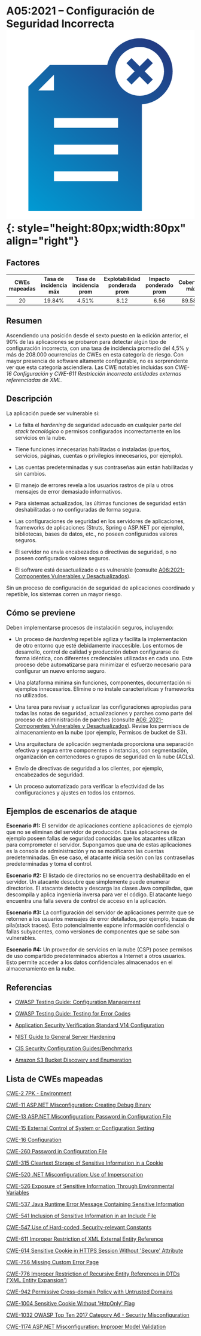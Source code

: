 # A05:2021 – Configuración de Seguridad Incorrecta    ![icon](assets/TOP_10_Icons_Final_Security_Misconfiguration.png){: style="height:80px;width:80px" align="right"}

## Factores

| CWEs mapeadas | Tasa de incidencia máx | Tasa de incidencia prom | Explotabilidad ponderada prom| Impacto ponderado prom | Cobertura máx | Cobertura prom | Incidencias totales | Total CVEs |
|:-------------:|:--------------------:|:--------------------:|:--------------:|:--------------:|:----------------------:|:---------------------:|:-------------------:|:------------:|
| 20          | 19.84%             | 4.51%              | 8.12                 | 6.56                | 89.58%       | 44.84%       | 208,387           | 789        |

## Resumen

Ascendiendo una posición desde el sexto puesto en la edición anterior, el 90% de las aplicaciones se probaron para detectar algún tipo de configuración incorrecta, con una tasa de incidencia promedio del 4,5% y más de 208.000 ocurrencias de CWEs en esta categoría de riesgo. Con mayor presencia de software altamente configurable, no es sorprendente ver que esta categoría asciendiera. Las CWE notables incluidas son *CWE-16 Configuración* y *CWE-611 Restricción incorrecta entidades externas referenciadas de XML*.

## Descripción 

La aplicación puede ser vulnerable si:

-   Le falta el *hardening* de seguridad adecuado en cualquier parte del *stack tecnológico* o permisos configurados incorrectamente en los servicios en la nube.

-   Tiene funciones innecesarias habilitadas o instaladas (puertos, servicios, páginas, cuentas o privilegios innecesarios, por ejemplo).

-   Las cuentas predeterminadas y sus contraseñas aún están habilitadas y sin cambios.

-   El manejo de errores revela a los usuarios rastros de pila u otros mensajes de error demasiado informativos.

-   Para sistemas actualizados, las últimas funciones de seguridad están deshabilitadas o no configuradas de forma segura.

-   Las configuraciones de seguridad en los servidores de aplicaciones, frameworks de aplicaciones (Struts, Spring o ASP.NET por ejemplo), bibliotecas, bases de datos, etc., no poseen configurados valores seguros.

-   El servidor no envía encabezados o directivas de seguridad, o no poseen configurados valores seguros.

-   El software está desactualizado o es vulnerable (consulte [A06:2021-Componentes Vulnerables y Desactualizados](A06_2021-Vulnerable_and_Outdated_Components.es.md)).

Sin un proceso de configuración de seguridad de aplicaciones coordinado y repetible, los sistemas corren un mayor riesgo.

## Cómo se previene

Deben implementarse procesos de instalación seguros, incluyendo:

-   Un proceso de *hardening* repetible agiliza y facilita la implementación de otro entorno que esté debidamente inaccesible. Los entornos de desarrollo, control de calidad y producción deben configurarse de forma idéntica, con diferentes credenciales utilizadas en cada uno.
    Este proceso debe automatizarse para minimizar el esfuerzo necesario para configurar un nuevo entorno seguro.

-   Una plataforma mínima sin funciones, componentes, documentación ni ejemplos innecesarios. Elimine o no instale características y frameworks no utilizados.

-   Una tarea para revisar y actualizar las configuraciones apropiadas para todas las notas de seguridad, actualizaciones y parches como parte del proceso de administración de parches (consulte [A06: 2021-Componentes Vulnerables y Desactualizados](A06_2021-Vulnerable_and_Outdated_Components.es.md)). Revise los permisos de almacenamiento en la nube (por ejemplo, Permisos de bucket de S3).

-   Una arquitectura de aplicación segmentada proporciona una separación efectiva y segura entre componentes o instancias, con segmentación, organización en contenedores o grupos de seguridad en la nube (ACLs).

-   Envío de directivas de seguridad a los clientes, por ejemplo, encabezados de seguridad.

-   Un proceso automatizado para verificar la efectividad de las configuraciones y ajustes en todos los entornos.

## Ejemplos de escenarios de ataque

**Escenario #1:** El servidor de aplicaciones contiene aplicaciones de ejemplo que no se eliminan del servidor de producción. Estas aplicaciones de ejemplo poseen fallas de seguridad conocidas que los atacantes utilizan para comprometer el servidor. Supongamos que una de estas aplicaciones es la consola de administración y no se modificaron las cuentas predeterminadas. En ese caso, el atacante inicia sesión con las contraseñas predeterminadas y toma el control.

**Escenario #2:** El listado de directorios no se encuentra deshabilitado en el servidor. Un atacante descubre que simplemente puede enumerar directorios. El atacante detecta y descarga las clases Java compiladas, que descompila y aplica ingeniería inversa para ver el código. El atacante luego encuentra una falla severa de control de acceso en la aplicación.

**Escenario #3:** La configuración del servidor de aplicaciones permite que se retornen a los usuarios mensajes de error detallados, por ejemplo, trazas de pila(stack traces). Esto potencialmente expone información confidencial o fallas subyacentes, como versiones de componentes que se sabe son vulnerables.

**Escenario #4:** Un proveedor de servicios en la nube (CSP) posee permisos de uso compartido predeterminados abiertos a Internet a otros usuarios. Esto permite acceder a los datos confidenciales almacenados en el almacenamiento en la nube.

## Referencias

-   [OWASP Testing Guide: Configuration
    Management](https://owasp.org/www-project-web-security-testing-guide/latest/4-Web_Application_Security_Testing/02-Configuration_and_Deployment_Management_Testing/README)

-   [OWASP Testing Guide: Testing for Error Codes](https://owasp.org/www-project-web-security-testing-guide/stable/4-Web_Application_Security_Testing/08-Testing_for_Error_Handling/01-Testing_For_Improper_Error_Handling)

-   [Application Security Verification Standard V14 Configuration](https://github.com/OWASP/ASVS/blob/master/4.0/en/0x22-V14-Config.md)

-   [NIST Guide to General Server
    Hardening](https://csrc.nist.gov/publications/detail/sp/800-123/final)

-   [CIS Security Configuration
    Guides/Benchmarks](https://www.cisecurity.org/cis-benchmarks/)

-   [Amazon S3 Bucket Discovery and
    Enumeration](https://blog.websecurify.com/2017/10/aws-s3-bucket-discovery.html)

## Lista de CWEs mapeadas

[CWE-2 7PK - Environment](https://cwe.mitre.org/data/definitions/2.html)

[CWE-11 ASP.NET Misconfiguration: Creating Debug Binary](https://cwe.mitre.org/data/definitions/11.html)

[CWE-13 ASP.NET Misconfiguration: Password in Configuration File](https://cwe.mitre.org/data/definitions/13.html)

[CWE-15 External Control of System or Configuration Setting](https://cwe.mitre.org/data/definitions/15.html)

[CWE-16 Configuration](https://cwe.mitre.org/data/definitions/16.html)

[CWE-260 Password in Configuration File](https://cwe.mitre.org/data/definitions/260.html)

[CWE-315 Cleartext Storage of Sensitive Information in a Cookie](https://cwe.mitre.org/data/definitions/315.html)

[CWE-520 .NET Misconfiguration: Use of Impersonation](https://cwe.mitre.org/data/definitions/520.html)

[CWE-526 Exposure of Sensitive Information Through Environmental Variables](https://cwe.mitre.org/data/definitions/526.html)

[CWE-537 Java Runtime Error Message Containing Sensitive Information](https://cwe.mitre.org/data/definitions/537.html)

[CWE-541 Inclusion of Sensitive Information in an Include File](https://cwe.mitre.org/data/definitions/541.html)

[CWE-547 Use of Hard-coded, Security-relevant Constants](https://cwe.mitre.org/data/definitions/547.html)

[CWE-611 Improper Restriction of XML External Entity Reference](https://cwe.mitre.org/data/definitions/611.html)

[CWE-614 Sensitive Cookie in HTTPS Session Without 'Secure' Attribute](https://cwe.mitre.org/data/definitions/614.html)

[CWE-756 Missing Custom Error Page](https://cwe.mitre.org/data/definitions/756.html)

[CWE-776 Improper Restriction of Recursive Entity References in DTDs ('XML Entity Expansion')](https://cwe.mitre.org/data/definitions/776.html)

[CWE-942 Permissive Cross-domain Policy with Untrusted Domains](https://cwe.mitre.org/data/definitions/942.html)

[CWE-1004 Sensitive Cookie Without 'HttpOnly' Flag](https://cwe.mitre.org/data/definitions/1004.html)

[CWE-1032 OWASP Top Ten 2017 Category A6 - Security Misconfiguration](https://cwe.mitre.org/data/definitions/1032.html)

[CWE-1174 ASP.NET Misconfiguration: Improper Model Validation](https://cwe.mitre.org/data/definitions/1174.html)
